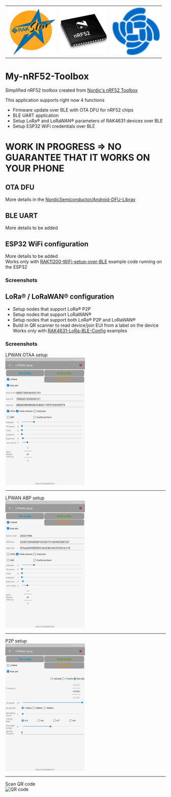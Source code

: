 |   |   |   |
| :-: | :-: | :-: |
| <img src="./assets/rakstar.jpg" width="150"> | <img src="./assets/Icon.png" width="150"> | <img src="./assets/RAK-Whirls.png" width="150"> |

# My-nRF52-Toolbox
Simplified nRF52 toolbox created from [Nordic's nRF52 Toolbox](https://github.com/NordicSemiconductor/Android-nRF-Toolbox)

This application supports right now 4 functions
- Firmware update over BLE with OTA DFU for nRF52 chips
- BLE UART application
- Setup LoRa® and LoRaWAN® parameters of RAK4631 devices over BLE
- Setup ESP32 WiFi credentials over BLE

# WORK IN PROGRESS => NO GUARANTEE THAT IT WORKS ON YOUR PHONE

## OTA DFU
More details in the [NordicSemiconductor/Android-DFU-Libray](https://github.com/NordicSemiconductor/Android-DFU-Library)

## BLE UART
More details to be added

## ESP32 WiFi configuration
More details to be added    
Works only with [RAK11200-WiFi-setup-over-BLE](https://github.com/beegee-tokyo?tab=repositories) example code running on the ESP32

### Screenshots

## LoRa® / LoRaWAN® configuration
- Setup nodes that support LoRa® P2P
- Setup nodes that support LoRaWAN®
- Setup nodes that support both LoRa® P2P and LoRaWAN®
- Build in QR scanner to read device/join EUI from a label on the device
Works only with [RAK4631-LoRa-BLE-Config](https://github.com/beegee-tokyo/RAK4631-LoRa-BLE-Config) examples

### Screenshots

LPWAN OTAA setup    
<img src="./assets/large-7.jpg" alt="LPWAN 1" width="250">

----
LPWAN ABP setup    
<img src="./assets/large-9.jpg" alt="LPWAN 2" width="250">

----
P2P setup    
<img src="./assets/large-8.jpg" alt="P2P" width="250">

----

Scan QR code    
<img src="./assets/Scan-QR.gif" alt="QR code" width="250">